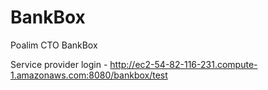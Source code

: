 BankBox
=======

Poalim CTO BankBox


Service provider login - http://ec2-54-82-116-231.compute-1.amazonaws.com:8080/bankbox/test 
